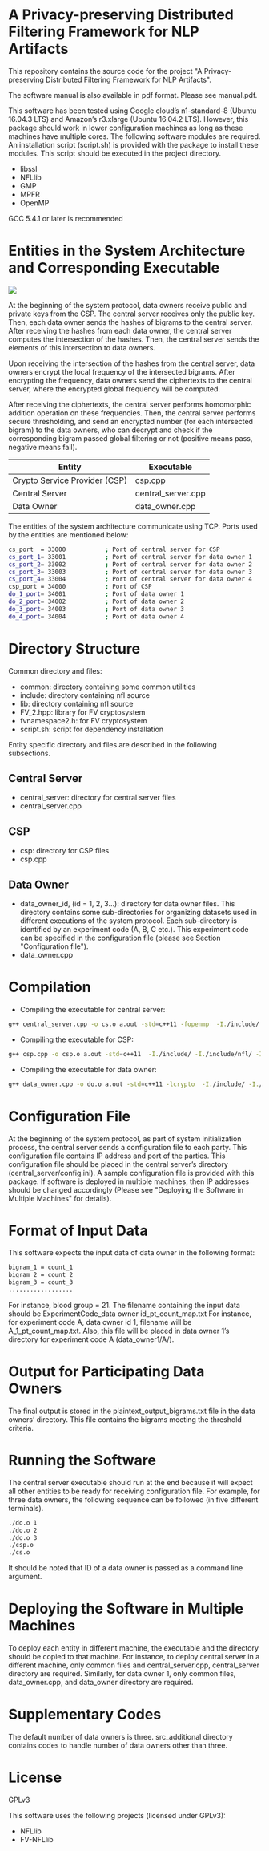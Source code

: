 # A Privacy-preserving Distributed Filtering Framework for NLP Artifacts

This repository contains the source code for the project "A Privacy-preserving Distributed Filtering Framework for NLP Artifacts".

The software manual is also available in pdf format. Please see manual.pdf.

This software has been tested using Google cloud’s n1-standard-8 (Ubuntu 16.04.3 LTS) and Amazon’s r3.xlarge (Ubuntu 16.04.2 LTS). However, this package should work in lower configuration machines as long as these machines have multiple cores. The following software modules are required.  An installation script (script.sh) is provided with the package to install these modules. This script should be executed in the project directory.
  - libssl
  - NFLlib
  - GMP
  - MPFR
  - OpenMP
  
GCC 5.4.1 or later is recommended

# Entities in the System Architecture and Corresponding Executable
<img src="http://dsp.cs.umanitoba.ca/proxy/SequenceDiagram27Jan_18.png"/>

At the beginning of the system protocol, data owners receive public and private keys from the CSP. The central server receives only the public key. Then, each data owner sends the hashes of bigrams to the central server. After receiving the hashes from each data owner, the central server computes the intersection of the hashes. Then, the central server sends the elements of this intersection to data owners. 

Upon receiving the intersection of the hashes from the central server, data owners encrypt the local frequency of the intersected bigrams. After encrypting the frequency, data owners send the ciphertexts to the central server, where the encrypted global frequency will be computed. 

After receiving the ciphertexts, the central server performs homomorphic addition operation on these frequencies. Then, the central server performs secure thresholding, and send an encrypted number (for each intersected bigram) to the data owners, who can decrypt and check if the corresponding bigram passed global filtering or not (positive means pass, negative means fail).


| Entity | Executable |
| ------ | ------ |
| Crypto Service Provider (CSP) | csp.cpp |
| Central Server | central_server.cpp |
|  Data Owner | data_owner.cpp |

The entities of the system architecture communicate using TCP. Ports used by the entities are mentioned below:
```sh
cs_port  = 33000           ; Port of central server for CSP
cs_port_1= 33001           ; Port of central server for data owner 1
cs_port_2= 33002           ; Port of central server for data owner 2
cs_port_3= 33003           ; Port of central server for data owner 3
cs_port_4= 33004           ; Port of central server for data owner 4
csp_port = 34000           ; Port of CSP
do_1_port= 34001           ; Port of data owner 1
do_2_port= 34002           ; Port of data owner 2
do_3_port= 34003           ; Port of data owner 3
do_4_port= 34004           ; Port of data owner 4
```
# Directory Structure
Common directory and files:
- common:  directory containing some common utilities
- include:  directory containing nfl source
- lib:  directory containing nfl source
- FV_2.hpp:  library for FV cryptosystem
- fvnamespace2.h:  for FV cryptosystem
- script.sh:  script for dependency installation

Entity specific directory and files are described in the following subsections.

## Central Server
- central_server:  directory for central server files
- central_server.cpp
## CSP
- csp:  directory for CSP files
- csp.cpp
## Data Owner
- data_owner_id,  (id  =  1,  2,  3...):   directory  for  data  owner  files.   This  directory  contains  some sub-directories  for  organizing  datasets  used  in  different  executions  of  the  system  protocol. Each sub-directory  is  identified  by  an  experiment  code  (A,  B,  C  etc.).   This  experiment  code  can  be specified in the configuration file (please see Section "Configuration file").
- data_owner.cpp

# Compilation
- Compiling the executable for central server:
```sh
g++ central_server.cpp -o cs.o a.out -std=c++11 -fopenmp  -I./include/ -I./include/nfl/ -I./include/nfl/prng/ -I./lib/prng/ -I./lib/params/ -I./include/nfl/opt/arch/ -lgmpxx -lgmp -lmpfr -m64 -DNTT_AVX -DNTT_SSE
```
- Compiling the executable for CSP:
```sh
g++ csp.cpp -o csp.o a.out -std=c++11  -I./include/ -I./include/nfl/ -I./include/nfl/prng/ -I./lib/prng/ -I./lib/params/ -I./include/nfl/opt/arch/ -lgmpxx -lgmp  -lmpfr -m64 -DNTT_AVX -DNTT_SSE
```
- Compiling the executable for data owner:
```sh
g++ data_owner.cpp -o do.o a.out -std=c++11 -lcrypto  -I./include/ -I./include/nfl/ -I./include/nfl/prng/ -I./lib/prng/ -I./lib/params/ -I./include/nfl/opt/arch/ -lgmpxx -lgmp  -lmpfr -m64 -DNTT_AVX -DNTT_SSE
```
# Configuration File
At the beginning of the system protocol, as part of system initialization process, the central server sends a  configuration  file  to  each  party.   This  configuration  file  contains  IP  address  and  port  of  the  parties. This configuration file should be placed in the central server’s directory (central_server/config.ini). A sample configuration file is provided with this package. If software is deployed in multiple machines, then IP addresses should be changed accordingly (Please see "Deploying the Software in Multiple Machines" for details).

# Format of Input Data
This software expects the input data of data owner in the following format:
```sh
bigram_1 = count_1
bigram_2 = count_2
bigram_3 = count_3
..................
```
For instance, blood group = 21.
The filename containing the input data should be ExperimentCode_data owner id_pt_count_map.txt
For instance, for experiment code A, data owner id 1, filename will be
A_1_pt_count_map.txt. Also, this file will be placed in data owner 1’s directory for experiment code A (data_owner1/A/).

# Output for Participating Data Owners
The final output is stored in the plaintext_output_bigrams.txt file in the data owners’ directory.  This file contains the bigrams meeting the threshold criteria.

# Running the Software
The central server executable should run at the end because it will expect all other entities to be ready for receiving configuration file. For example, for three data owners, the following sequence can be followed (in five different terminals).
```sh
./do.o 1
./do.o 2
./do.o 3
./csp.o
./cs.o
```
It should be noted that ID of a data owner is passed as a command line argument.

# Deploying the Software in Multiple Machines
To deploy each entity in different machine, the executable and the directory should be copied to that machine. For instance, to deploy central server in a different machine, only common files and central_server.cpp, central_server directory are required.  Similarly, for data owner 1, only common files, data_owner.cpp, and data_owner directory are required.

# Supplementary Codes
The default number of data owners is three. src_additional directory contains codes to handle number of data owners other than three.

# License
GPLv3

This software uses the following projects (licensed under GPLv3):
- NFLlib
- FV-NFLlib
